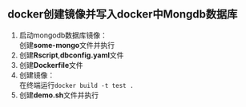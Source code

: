 ## docker创建镜像并写入docker中Mongdb数据库  

1. 启动mongodb数据库镜像：  
创建**some-mongo**文件并执行  
2. 创建**Rscript**,**dbconfig.yaml**文件  
3. 创建**Dockerfile**文件  
4. 创建镜像：  
在终端运行`docker build -t test .`
4. 创建**demo.sh**文件并执行